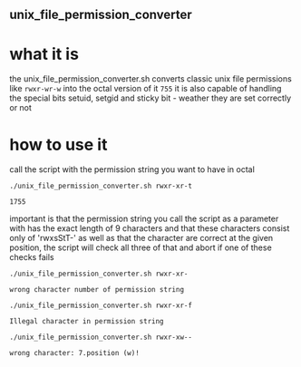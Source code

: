 ## unix_file_permission_converter
# what it is

the unix_file_permission_converter.sh converts classic unix file permissions like `rwxr-wr-w` into the octal version of it `755` 
it is also capable of handling the special bits setuid, setgid and sticky bit - weather they are set correctly or not

# how to use it
call the script with the permission string you want to have in octal

`./unix_file_permission_converter.sh rwxr-xr-t`

`1755`

important is that the permission string you call the script as a parameter with has the exact length of 9 characters and that these characters consist only of 'rwxsStT-' as well as that the character are correct at the given position, the script will check all three of that and abort if one of these checks fails

`./unix_file_permission_converter.sh rwxr-xr-`

`wrong character number of permission string`

`./unix_file_permission_converter.sh rwxr-xr-f`

`Illegal character in permission string`

`./unix_file_permission_converter.sh rwxr-xw--`

`wrong character: 7.position (w)!`
